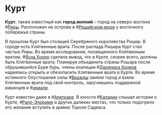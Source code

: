 # Курт

**Курт**, также известный как **город молний** – город на северо-востоке #[Риры](locations/rira). Расположен на острове в #[Решийском море](locations/reshi-sea) у восточного побережья страны.

В прошлом Курт был столицей Серебряного королевства Ришир. В городе есть Клятвенные врата. После распада Ришира Курт стал частью Риры. Во время исследования, посвященного Клятвенным вратам, #[Ясна Холин](characters/jasnah) сделала вывод, что в Курте, скорее всего, должны быть Клятвенные врата. Планируя объединить страны Рошара после обрушившейся Бури бурь, члены коалиции #[Далинара Холина](characters/dalinar) надеялись открыть и обезопасить Клятвенные врата в Курте. Во время истинного Опустошения силы #[Вражды](characters/odium) заняли город и взяли Клятвенные врата под свой контроль, заручившись поддержкой риранцев и #[ириали](locations/iri).

Курт известен даже в #[Алеткаре](locations/alethkar). В юности #[Каладин](characters/kaladin) слышал истории о Курте, #[Ралл-Элориме](locations/rall-elorim) и других далеких местах, что только подогрело его желание вступить в армию Тороля Садеаса.
